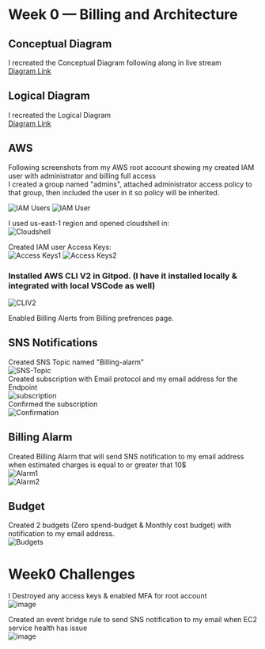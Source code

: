 # Week 0 — Billing and Architecture

## Conceptual Diagram
I recreated the Conceptual Diagram following along in live stream  
[Diagram Link](https://lucid.app/lucidchart/855757f9-fe2b-4d9d-b972-76a23e056899/edit?viewport_loc=-1742%2C575%2C2447%2C1144%2C0_0&invitationId=inv_5c0a4c05-1362-4356-a97a-702745b70e46)
## Logical Diagram
I recreated the Logical Diagram  
[Diagram Link](https://lucid.app/lucidchart/3678172a-c132-4b85-9b43-c7d1a0d87168/edit?viewport_loc=-464%2C-24%2C3330%2C1557%2C0_0&invitationId=inv_40621fa3-a2f5-47e3-9b1e-537ab51c487b)
## AWS
Following screenshots from my AWS root account showing my created IAM user with administrator and billing full access  
I created a group named "admins", attached administrator access policy to that group, then included the user in it so policy will be inherited.

![IAM Users](https://user-images.githubusercontent.com/105418424/219474591-c9874276-b528-472f-b780-5fe476c05e2b.png)
![IAM User](https://user-images.githubusercontent.com/105418424/219475175-3ec55563-f16b-4aad-a1ab-ab56fadd6a09.png)

I used us-east-1 region and opened cloudshell in:  
![Cloudshell](https://user-images.githubusercontent.com/105418424/219478337-af5eaa5f-1ba7-4eaf-bd67-d4df863854a4.png)

Created IAM user Access Keys:  
![Access Keys1](https://user-images.githubusercontent.com/105418424/219480694-42d9bb06-eeee-4f6a-967d-576d4e8e8500.png)
![Access Keys2](https://user-images.githubusercontent.com/105418424/219480839-c969f024-8522-45c9-b343-d3795b3b662a.png)  

### Installed AWS CLI V2 in Gitpod. (I have it installed locally & integrated with local VSCode as well)
![CLIV2](https://user-images.githubusercontent.com/105418424/219508531-31980e9b-33c7-4e18-834b-702734a6a452.png)


Enabled Billing Alerts from Billing prefrences page.

## SNS Notifications  
Created SNS Topic named "Billing-alarm"  
![SNS-Topic](https://user-images.githubusercontent.com/105418424/219485802-7d64272f-556a-45c0-a3c1-311e01012e74.png)  
Created subscription with Email protocol and my email address for the Endpoint  
![subscription](https://user-images.githubusercontent.com/105418424/219486309-3bbb2adb-bfc3-4d4e-8dd9-473aa69cd959.png)  
Confirmed the subscription  
![Confirmation](https://user-images.githubusercontent.com/105418424/219487067-a6b7705f-6b59-48e6-bab5-17d3b68b8a5d.png)

## Billing Alarm  
Created Billing Alarm that will send SNS notification to my email address when estimated charges is equal to or greater that 10$  
![Alarm1](https://user-images.githubusercontent.com/105418424/219491854-a124c0b3-4081-4967-a869-3e8e28438727.png)  
![Alarm2](https://user-images.githubusercontent.com/105418424/219492470-5c5e3f5d-4260-41f6-bdf8-e52b132d58aa.png)

## Budget  
Created 2 budgets (Zero spend-budget & Monthly cost budget) with notification to my email address.  
![Budgets](https://user-images.githubusercontent.com/105418424/219495558-bbf956d2-2bcd-49c8-aa3d-aaecabf50324.png)

# Week0 Challenges
I Destroyed any access keys & enabled MFA for root account  
![image](https://user-images.githubusercontent.com/105418424/219717694-ac12e886-ff0c-470b-84a9-137a2cd37632.png)  

Created an event bridge rule to send SNS notification to my email when EC2 service health has issue  
![image](https://user-images.githubusercontent.com/105418424/219786493-a98c0c88-b8f7-46a1-937d-a4df30d37943.png)
